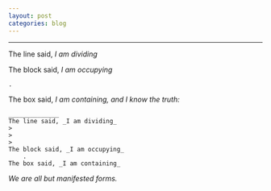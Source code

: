 ```yaml
---
layout: post
categories: blog
---
```

______________

The line said, _I am dividing_

>   
>   
>   

The block said, _I am occupying_

    .

The box said, _I am containing, and I know the truth:_

    ______________
	The line said, _I am dividing_
	>   
	>   
	>   
	The block said, _I am occupying_
	    .
	The box said, _I am containing_

_We are all but manifested forms._